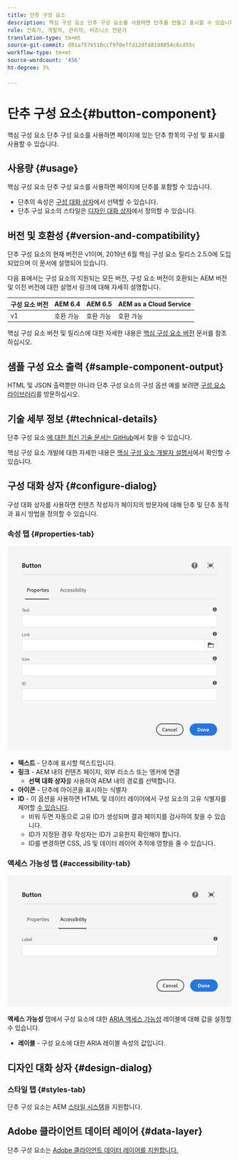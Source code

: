 ```yaml
---
title: 단추 구성 요소
description: 핵심 구성 요소 단추 구성 요소를 사용하면 단추를 만들고 표시할 수 있습니다.
role: 건축가, 개발자, 관리자, 비즈니스 전문가
translation-type: tm+mt
source-git-commit: d01a7576518ccf9f0effd12dfd8198854c6cd55c
workflow-type: tm+mt
source-wordcount: '456'
ht-degree: 3%

---
```



# 단추 구성 요소{#button-component}

핵심 구성 요소 단추 구성 요소를 사용하면 페이지에 있는 단추 항목의 구성 및 표시를 사용할 수 있습니다.

## 사용량 {#usage}

핵심 구성 요소 단추 구성 요소를 사용하면 페이지에 단추를 포함할 수 있습니다.

* 단추의 속성은 [구성 대화 상자](#configure-dialog)에서 선택할 수 있습니다.
* 단추 구성 요소의 스타일은 [디자인 대화 상자](#design-dialog)에서 정의할 수 있습니다.

## 버전 및 호환성 {#version-and-compatibility}

단추 구성 요소의 현재 버전은 v1이며, 2019년 6월 핵심 구성 요소 릴리스 2.5.0에 도입되었으며 이 문서에 설명되어 있습니다.

다음 표에서는 구성 요소의 지원되는 모든 버전, 구성 요소 버전이 호환되는 AEM 버전 및 이전 버전에 대한 설명서 링크에 대해 자세히 설명합니다.

| 구성 요소 버전 | AEM 6.4 | AEM 6.5 | AEM as a Cloud Service |
|--- |--- |---|---|
| v1 | 호환 가능 | 호환 가능 | 호환 가능 |

핵심 구성 요소 버전 및 릴리스에 대한 자세한 내용은 [핵심 구성 요소 버전](/help/versions.md) 문서를 참조하십시오.

## 샘플 구성 요소 출력 {#sample-component-output}

HTML 및 JSON 출력뿐만 아니라 단추 구성 요소의 구성 옵션 예를 보려면 [구성 요소 라이브러리](https://adobe.com/go/aem_cmp_library_button)를 방문하십시오.

## 기술 세부 정보 {#technical-details}

단추 구성 요소 [에 대한 최신 기술 문서는 GitHub](https://adobe.com/go/aem_cmp_tech_button_v1)에서 찾을 수 있습니다.

핵심 구성 요소 개발에 대한 자세한 내용은 [핵심 구성 요소 개발자 설명서](/help/developing/overview.md)에서 확인할 수 있습니다.

## 구성 대화 상자 {#configure-dialog}

구성 대화 상자를 사용하면 컨텐츠 작성자가 페이지의 방문자에 대해 단추 및 단추 동작과 표시 방법을 정의할 수 있습니다.

### 속성 탭 {#properties-tab}

![단추 구성 요소의 편집 대화 상자의 속성 탭](/help/assets/button-edit-properties.png)

* **텍스트**  - 단추에 표시할 텍스트입니다.
* **링크**  - AEM 내의 컨텐츠 페이지, 외부 리소스 또는 앵커에 연결
   * **선택 대화 상자**&#x200B;를 사용하여 AEM 내의 경로를 선택합니다.
* **아이콘**  - 단추에 아이콘을 표시하는 식별자
* **ID**  - 이 옵션을 사용하면 HTML 및 데이터 레이어에서 구성 요소의 고유 식별자를 제어할  [수 있습니다](/help/developing/data-layer/overview.md).
   * 비워 두면 자동으로 고유 ID가 생성되며 결과 페이지를 검사하여 찾을 수 있습니다.
   * ID가 지정된 경우 작성자는 ID가 고유한지 확인해야 합니다.
   * ID를 변경하면 CSS, JS 및 데이터 레이어 추적에 영향을 줄 수 있습니다.

### 액세스 가능성 탭 {#accessibility-tab}

![단추 구성 요소의 편집 대화 상자의 액세스 가능성 탭](/help/assets/button-edit-accessibility.png)

**액세스 가능성** 탭에서 구성 요소에 대한 [ARIA 액세스 가능성](https://www.w3.org/WAI/standards-guidelines/aria/) 레이블에 대해 값을 설정할 수 있습니다.

* **레이블**  - 구성 요소에 대한 ARIA 레이블 속성의 값입니다.

## 디자인 대화 상자 {#design-dialog}

### 스타일 탭 {#styles-tab}

단추 구성 요소는 AEM [스타일 시스템](/help/get-started/authoring.md#component-styling)을 지원합니다.

## Adobe 클라이언트 데이터 레이어 {#data-layer}

단추 구성 요소는 [Adobe 클라이언트 데이터 레이어를 지원합니다.](/help/developing/data-layer/overview.md)
